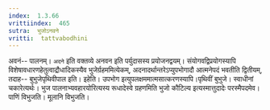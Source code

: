 ```yaml
---
index:  1.3.66
vrittiindex:  465
sutra:  भुजोऽनवने
vritti:  tattvabodhini 
---
```


अवनं-- पालनम्। `अदने` इति वक्तव्ये अनवन इति पर्युदासस्य प्रयोजनद्वयम्। संयोगवद्विप्रयोगस्यापि विशेषावधारणहेतुत्वाद्रौधादिकस्यैव भुजेर्ग्रहममित्येकम्, अदनादर्थान्तरेऽप्युपभोगादौ आत्मनेपदं भवतीति द्वितीयम्, तदाह-- बुभुजेपृथिवीपाल इति। इहेति। उपभोग इत्युपलक्षममात्मसात्करणस्यापि।पृथिवीं बुभुजे। स्वाधीनां चकारेत्यर्थः। भुज पालनाभ्यवहारयोरित्यस्य रूधादेस्वे ग्रहणमिति भुजो कौटिल्य इत्यस्मात्तुदादेः परस्मैपदमेव। पाणिं विभुजति। मूलानि विभुजति।

